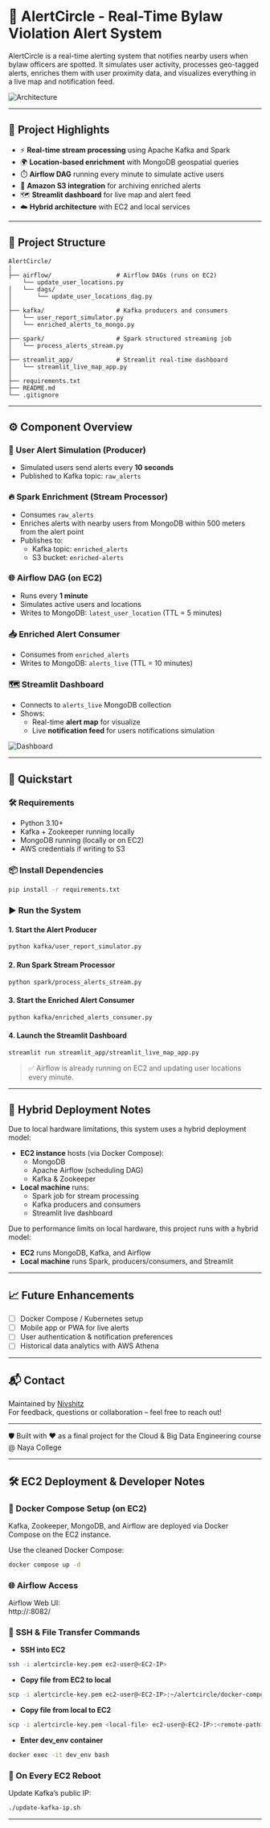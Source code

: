 
# 🚨 AlertCircle - Real-Time Bylaw Violation Alert System

AlertCircle is a real-time alerting system that notifies nearby users when bylaw officers are spotted. It simulates user activity, processes geo-tagged alerts, enriches them with user proximity data, and visualizes everything in a live map and notification feed.

![Architecture](./docs/AlertCircle_FinalVersion.jpg)

---

## 🧠 Project Highlights

- ⚡ **Real-time stream processing** using Apache Kafka and Spark  
- 🌍 **Location-based enrichment** with MongoDB geospatial queries  
- ⏱️ **Airflow DAG** running every minute to simulate active users  
- 💾 **Amazon S3 integration** for archiving enriched alerts  
- 🗺️ **Streamlit dashboard** for live map and alert feed  
- ☁️ **Hybrid architecture** with EC2 and local services  

---

## 📂 Project Structure

```
AlertCircle/
│
├── airflow/                  # Airflow DAGs (runs on EC2)
    └── update_user_locations.py
│   └── dags/
│       └── update_user_locations_dag.py
│
├── kafka/                    # Kafka producers and consumers
│   └── user_report_simulator.py
│   └── enriched_alerts_to_mongo.py
│
├── spark/                    # Spark structured streaming job
│   └── process_alerts_stream.py
│
├── streamlit_app/            # Streamlit real-time dashboard
│   └── streamlit_live_map_app.py
│
├── requirements.txt          
├── README.md                 
└── .gitignore
```

---

## ⚙️ Component Overview

### 🧍 User Alert Simulation (Producer)

- Simulated users send alerts every **10 seconds**
- Published to Kafka topic: `raw_alerts`

### 🔥 Spark Enrichment (Stream Processor)

- Consumes `raw_alerts`
- Enriches alerts with nearby users from MongoDB within 500 meters from the alert point
- Publishes to:
  - Kafka topic: `enriched_alerts`
  - S3 bucket: `enriched-alerts`

### 🌐 Airflow DAG (on EC2)

- Runs every **1 minute**
- Simulates active users and locations
- Writes to MongoDB: `latest_user_location` (TTL = 5 minutes)

### 📥 Enriched Alert Consumer

- Consumes from `enriched_alerts`
- Writes to MongoDB: `alerts_live` (TTL = 10 minutes)

### 🗺️ Streamlit Dashboard

- Connects to `alerts_live` MongoDB collection
- Shows:
  - Real-time **alert map** for visualize
  - Live **notification feed** for users notifications simulation

![Dashboard](./docs/streamlit_dashboard.png)

---

## 🚀 Quickstart

### 🛠️ Requirements

- Python 3.10+
- Kafka + Zookeeper running locally
- MongoDB running (locally or on EC2)
- AWS credentials if writing to S3

### 📦 Install Dependencies

```bash
pip install -r requirements.txt
```

### ▶️ Run the System

#### 1. Start the Alert Producer

```bash
python kafka/user_report_simulator.py
```

#### 2. Run Spark Stream Processor

```bash
python spark/process_alerts_stream.py
```

#### 3. Start the Enriched Alert Consumer

```bash
python kafka/enriched_alerts_consumer.py
```

#### 4. Launch the Streamlit Dashboard

```bash
streamlit run streamlit_app/streamlit_live_map_app.py
```

> ✅ Airflow is already running on EC2 and updating user locations every minute.

---

## 🧭 Hybrid Deployment Notes

Due to local hardware limitations, this system uses a hybrid deployment model:

- **EC2 instance** hosts (via Docker Compose):
  - MongoDB
  - Apache Airflow (scheduling DAG)
  - Kafka & Zookeeper
- **Local machine** runs:
  - Spark job for stream processing
  - Kafka producers and consumers
  - Streamlit live dashboard

Due to performance limits on local hardware, this project runs with a hybrid model:

- **EC2** runs MongoDB, Kafka, and Airflow
- **Local machine** runs Spark, producers/consumers, and Streamlit

---

## 📈 Future Enhancements

- [ ] Docker Compose / Kubernetes setup
- [ ] Mobile app or PWA for live alerts
- [ ] User authentication & notification preferences
- [ ] Historical data analytics with AWS Athena

---

## 📬 Contact

Maintained by [Nivshitz](https://github.com/Nivshitz)  
For feedback, questions or collaboration – feel free to reach out!

---

🛡️ Built with ❤️ as a final project for the Cloud & Big Data Engineering course @ Naya College

---

## 🛠️ EC2 Deployment & Developer Notes

### 🔁 Docker Compose Setup (on EC2)
Kafka, Zookeeper, MongoDB, and Airflow are deployed via Docker Compose on the EC2 instance.

Use the cleaned Docker Compose:
```bash
docker compose up -d
```

### 🌐 Airflow Access
Airflow Web UI:  
http://<your-ec2-public-ip>:8082/

### 🔐 SSH & File Transfer Commands

- **SSH into EC2**
```bash
ssh -i alertcircle-key.pem ec2-user@<EC2-IP>
```

- **Copy file from EC2 to local**
```bash
scp -i alertcircle-key.pem ec2-user@<EC2-IP>:~/alertcircle/docker-compose.yaml .
```

- **Copy file from local to EC2**
```bash
scp -i alertcircle-key.pem <local-file> ec2-user@<EC2-IP>:<remote-path>
```

- **Enter dev_env container**
```bash
docker exec -it dev_env bash
```

### 🔁 On Every EC2 Reboot
Update Kafka’s public IP:
```bash
./update-kafka-ip.sh
```

---

